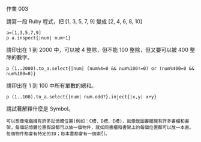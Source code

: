 作業 003

請寫一段 Ruby 程式，把 [1, 3, 5, 7, 9] 變成 [2, 4, 6, 8, 10]
```
a=[1,3,5,7,9]
p a.inspect{|num| num+1}
```
請印出在 1 到 2000 中，可以被 4 整除，但不能 100 整除，但又要可以被 400 整除的數字。
```
p (1..2000).to_a.select{|num| (num%4=0 && num%100!=0) or (num%400=0 && num%100=0)}
```
請印出在 1 到 100 中所有單數的總和。
```
p (1..100).to_a.select{|num| num.odd?}.inject{|x,y| x+y}
```
請試著解釋什麼是 Symbol。
```
可以想像電腦擁有許多記憶體位置(例如：C槽、D槽、E槽)，就像是圖書館擁有許多書櫃和書架，每個記憶體位置假設都可以放一個物件，就如同書櫃和書架上的每個位置都可以放一本書。 每個物件都會有特定的ID；每本書都會有一個索引。
```
